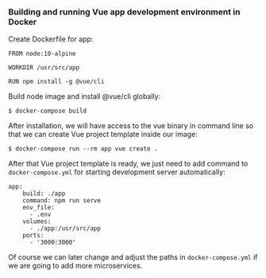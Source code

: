 ### Building and running Vue app development environment in Docker
Create Dockerfile for app:
```
FROM node:10-alpine

WORKDIR /usr/src/app

RUN npm install -g @vue/cli
```

Build node image and install @vue/cli globally:
```
$ docker-compose build
```

After installation, we will have access to the vue binary in command line so that we can create Vue project template inside our image:
```
$ docker-compose run --rm app vue create .
```

After that Vue project template is ready, we just need to add command to `docker-compose.yml` for starting development server automatically:
``` 
app:
    build: ./app
    command: npm run serve
    env_file:
      - .env
    volumes:
      - ./app:/usr/src/app
    ports:
      - '3000:3000'
```
Of course we can later change and adjust the paths in `docker-compose.yml` if we are going to add more microservices.
